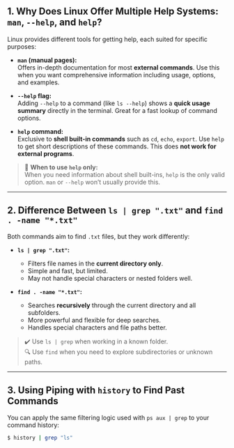 ## 1. Why Does Linux Offer Multiple Help Systems: `man`, `--help`, and `help`?

Linux provides different tools for getting help, each suited for specific purposes:

- **`man` (manual pages):**  
  Offers in-depth documentation for most **external commands**. Use this when you want comprehensive information including usage, options, and examples.

- **`--help` flag:**  
  Adding `--help` to a command (like `ls --help`) shows a **quick usage summary** directly in the terminal. Great for a fast lookup of command options.

- **`help` command:**  
  Exclusive to **shell built-in commands** such as `cd`, `echo`, `export`. Use `help` to get short descriptions of these commands. This does **not work for external programs**.

> 🔸 **When to use `help` only:**  
When you need information about shell built-ins, `help` is the only valid option. `man` or `--help` won’t usually provide this.

---

## 2. Difference Between `ls | grep ".txt"` and `find . -name "*.txt"`

Both commands aim to find `.txt` files, but they work differently:

- **`ls | grep ".txt"`:**  
  - Filters file names in the **current directory only**.  
  - Simple and fast, but limited.  
  - May not handle special characters or nested folders well.

- **`find . -name "*.txt"`:**  
  - Searches **recursively** through the current directory and all subfolders.  
  - More powerful and flexible for deep searches.  
  - Handles special characters and file paths better.

> ✔️ Use `ls | grep` when working in a known folder.  
> 🔍 Use `find` when you need to explore subdirectories or unknown paths.

---

## 3. Using Piping with `history` to Find Past Commands

You can apply the same filtering logic used with `ps aux | grep` to your command history:

```bash
$ history | grep "ls"

